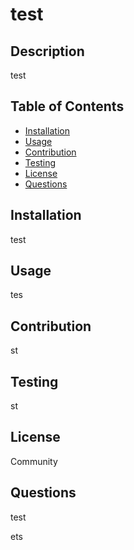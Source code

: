 
  # test

  ## Description
  test

  ## Table of Contents
  * [Installation](#installation)
  * [Usage](#Usage)
  * [Contribution](#contribution)
  * [Testing](#testing)
  * [License](#license)
  * [Questions](#questions) 
  
  ## Installation
  test

  ## Usage
  tes

  ## Contribution
  st

  ## Testing
  st

  ## License
  Community

  ## Questions
  test
  
  ets

